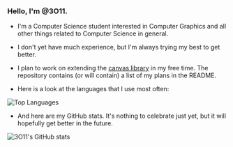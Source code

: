 ### Hello, I'm @3O11.

- I'm a Computer Science student interested in Computer Graphics and all
other things related to Computer Science in general.

- I don't yet have much experience, but I'm always trying my best to get
better.

- I plan to work on extending the [canvas library](https://github.com/3O11/canvas) in my free time.
The repository contains (or will contain) a list of my plans in the README.

- Here is a look at the languages that I use most often:

![Top Languages](https://github-readme-stats.vercel.app/api/top-langs/?username=3O11&theme=tokyonight)

- And here are my GitHub stats. It's nothing to celebrate just yet, but it will hopefully get better in the future.

![3O11's GitHub stats](https://github-readme-stats.vercel.app/api?username=3O11&show_icons=true&theme=tokyonight)

